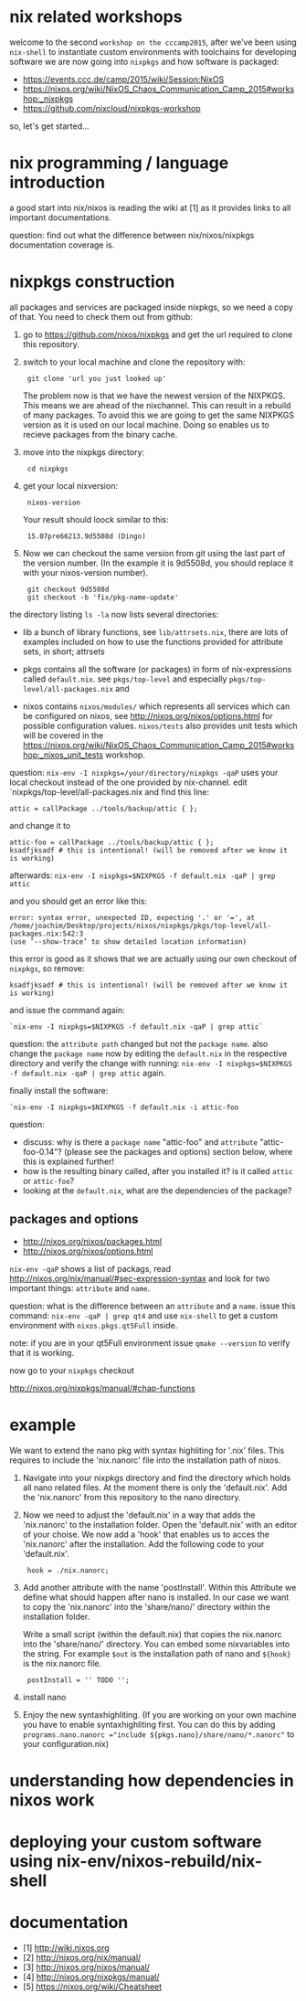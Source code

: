 # nix related workshops

welcome to the second `workshop on the cccamp2015`, after we've been using `nix-shell` to instantiate custom environments with toolchains for 
developing software we are now going into `nixpkgs` and how software is packaged:

* https://events.ccc.de/camp/2015/wiki/Session:NixOS
* https://nixos.org/wiki/NixOS_Chaos_Communication_Camp_2015#workshop:_nixpkgs
* https://github.com/nixcloud/nixpkgs-workshop

so, let's get started...

# nix programming / language introduction

a good start into nix/nixos is reading the wiki at [1] as it provides links to all important documentations. 

question: find out what the difference between nix/nixos/nixpkgs documentation coverage is. 

# nixpkgs construction

all packages and services are packaged inside nixpkgs, so we need a copy of that.
You need to check them out from github:

1. go to https://github.com/nixos/nixpkgs and get the url required to clone 
this repository.

2. switch to your local machine and clone the repository with:

        git clone 'url you just looked up'

    The problem now is that we have the newest version of the NIXPKGS. This  means we are ahead of the nixchannel. This can result in a rebuild of many packages. To avoid this we are going to get the same NIXPKGS version as it is used on our local machine. Doing so enables us to recieve packages from the binary cache.

3. move into the nixpkgs directory:

        cd nixpkgs

4. get your local nixversion:

        nixos-version

    Your result should loock similar to this:

        15.07pre66213.9d5508d (Dingo)

5. Now we can checkout the same version from git using the last part of the version number. (In the example it is 9d5508d, you should replace it with your nixos-version number).

        git checkout 9d5508d
        git checkout -b 'fix/pkg-name-update'


the directory listing `ls -la` now lists several directories:

* lib
  a bunch of library functions, see `lib/attrsets.nix`, there are lots of examples included on how to use the functions provided for attribute sets, in short; attrsets

* pkgs
  contains all the software (or packages) in form of nix-expressions called `default.nix`. see `pkgs/top-level` and especially `pkgs/top-level/all-packages.nix` and 

* nixos
  contains `nixos/modules/` which represents all services which can be configured on nixos, see http://nixos.org/nixos/options.html for possible configuration values. 
  `nixos/tests` also provides unit tests which will be covered in the https://nixos.org/wiki/NixOS_Chaos_Communication_Camp_2015#workshop:_nixos_unit_tests workshop.

question: `nix-env -I nixpkgs=/your/directory/nixpkgs -qaP` uses your local checkout instead of the one provided by nix-channel. edit `nixpkgs/top-level/all-packages.nix and find this line:

    attic = callPackage ../tools/backup/attic { };

and change it to 

    attic-foo = callPackage ../tools/backup/attic { };
    ksadfjksadf # this is intentional! (will be removed after we know it is working)

afterwards: `nix-env -I nixpkgs=$NIXPKGS -f default.nix -qaP | grep attic`

and you should get an error like this:

    error: syntax error, unexpected ID, expecting '.' or '=', at /home/joachim/Desktop/projects/nixos/nixpkgs/pkgs/top-level/all-packages.nix:542:3
    (use ‘--show-trace’ to show detailed location information)

this error is good as it shows that we are actually using our own checkout of `nixpkgs`, so remove:

    ksadfjksadf # this is intentional! (will be removed after we know it is working)

and issue the command again:

    `nix-env -I nixpkgs=$NIXPKGS -f default.nix -qaP | grep attic`

question: the `attribute path` changed but not the `package name`. also change the `package name` now by editing the `default.nix` in the respective directory and verify the change with running: `nix-env -I nixpkgs=$NIXPKGS -f default.nix -qaP | grep attic` again.

finally install the software:

    `nix-env -I nixpkgs=$NIXPKGS -f default.nix -i attic-foo

question: 

* discuss: why is there a `package name` "attic-foo" and `attribute` "attic-foo-0.14"? (please see the packages and options) section below, where this is explained further!
* how is the resulting binary called, after you installed it? is it called `attic` or `attic-foo`?
* looking at the `default.nix`, what are the dependencies of the package?

## packages and options
* http://nixos.org/nixos/packages.html
* http://nixos.org/nixos/options.html

`nix-env -qaP` shows a list of packags, read http://nixos.org/nix/manual/#sec-expression-syntax and look for two important things: `attribute` and `name`.

question: what is the difference between an `attribute` and a `name`. issue this command: `nix-env -qaP | grep qt4` and use `nix-shell` to 
get a custom environment with `nixos.pkgs.qt5Full` inside. 

note: if you are in your qt5Full environment issue `qmake --version` to verify that it is working.

now go to your `nixpkgs` checkout 

http://nixos.org/nixpkgs/manual/#chap-functions

# example
We want to extend the nano pkg with syntax highliting for '.nix' files. This requires to include the 'nix.nanorc' file into the installation path of nixos. 

1. Navigate into your nixpkgs directory and find the directory which holds all nano related files. At the moment there is only the 'default.nix'. Add the 'nix.nanorc' from this repository to the nano directory.

2. Now we need to adjust the 'default.nix' in a way that adds the 'nix.nanorc' to the installation folder. Open the 'default.nix' with an editor of your choise. We now 
add a 'hook' that enables us to acces the 'nix.nanorc' after the installation. Add the following code to your 'default.nix'.

        hook = ./nix.nanorc;

3. Add another attribute with the name 'postInstall'. Within this Attribute we define what should happen after nano is installed. In our case we want to copy the 
'nix.nanorc' into the 'share/nano/' directory within the installation folder.  

    Write a small script (within the default.nix) that copies the nix.nanorc into the 'share/nano/' directory. You can embed some nixvariables into the string. For 
example `$out` is the installation path of nano and `${hook}` is the nix.nanorc file.

        postInstall = '' TODO '';


4. install nano 

5. Enjoy the new syntaxhighliting. (If you are working on your own machine you have to enable syntaxhighliting first. You can do this by adding 
    `programs.nano.nanorc ="include ${pkgs.nano}/share/nano/*.nanorc"` to your configuration.nix)


# understanding how dependencies in nixos work
# deploying your custom software using nix-env/nixos-rebuild/nix-shell

# documentation

* [1] http://wiki.nixos.org
* [2] http://nixos.org/nix/manual/
* [3] http://nixos.org/nixos/manual/
* [4] http://nixos.org/nixpkgs/manual/
* [5] https://nixos.org/wiki/Cheatsheet

